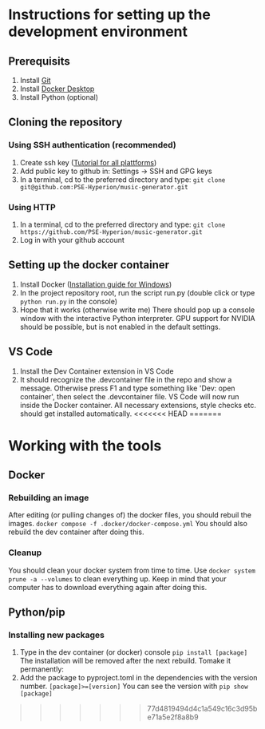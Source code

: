 # Instructions for setting up the development environment
## Prerequisits
1. Install [Git](https://git-scm.com/downloads)
2. Install [Docker Desktop](https://docs.docker.com/desktop/)
3. Install Python (optional)
## Cloning the repository
### Using SSH authentication (recommended)
1. Create ssh key ([Tutorial for all plattforms](https://www.digitalocean.com/community/tutorials/how-to-create-ssh-keys-with-openssh-on-macos-or-linux))
2. Add public key to github in: Settings -> SSH and GPG keys
3. In a terminal, cd to the preferred directory and type: `git clone git@github.com:PSE-Hyperion/music-generator.git`
### Using HTTP
1. In a terminal, cd to the preferred directory and type: `git clone https://github.com/PSE-Hyperion/music-generator.git`
2. Log in with your github account
## Setting up the docker container
1. Install Docker ([Installation guide for Windows](https://docs.docker.com/desktop/setup/install/windows-install/))
2. In the project repository root, run the script run.py (double click or type `python run.py` in the console)
3. Hope that it works (otherwise write me)
There should pop up a console window with the interactive Python interpreter. GPU support for NVIDIA should be possible, but is not enabled in the default settings.
## VS Code
1. Install the Dev Container extension in VS Code
2. It should recognize the .devcontainer file in the repo and show a message. Otherwise press F1 and type something like 'Dev: open container', then select the .devcontainer file.
VS Code will now run inside the Docker container. All necessary extensions, style checks etc. should get installed automatically.
<<<<<<< HEAD
=======

# Working with the tools
## Docker
### Rebuilding an image
After editing (or pulling changes of) the docker files, you should rebuil the images. `docker compose -f .docker/docker-compose.yml`
You should also rebuild the dev container after doing this.
### Cleanup
You should clean your docker system from time to time. Use `docker system prune -a --volumes` to clean everything up. Keep in mind that your computer has to download everything again after doing this.

## Python/pip
### Installing new packages
1. Type in the dev container (or docker) console `pip install [package]`
The installation will be removed after the next rebuild. Tomake it permanently:
2. Add the package to pyproject.toml in the dependencies with the version number. `[package]>=[version]`
You can see the version with `pip show [package]`
>>>>>>> 77d4819494d4c1a549c16c3d95be71a5e2f8a8b9
